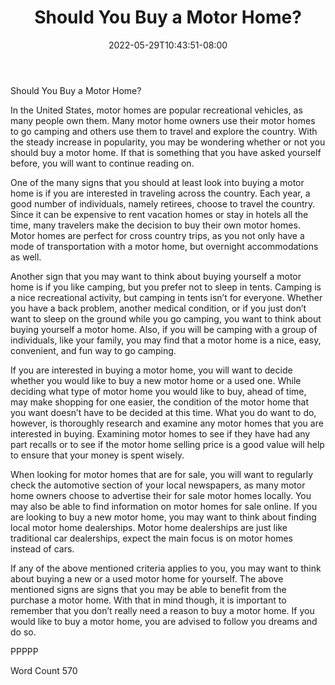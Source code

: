 ﻿---
title: "Should You Buy a Motor Home?"
date: 2022-05-29T10:43:51-08:00
description: "TXT Tips for Web Success"
featured_image: "/images/TXT.jpg"
tags: ["TXT"]
---

Should You Buy a Motor Home?

In the United States, motor homes are popular recreational vehicles, as many people own them. Many motor home owners use their motor homes to go camping and others use them to travel and explore the country.  With the steady increase in popularity, you may be wondering whether or not you should buy a motor home.  If that is something that you have asked yourself before, you will want to continue reading on.

One of the many signs that you should at least look into buying a motor home is if you are interested in traveling across the country.  Each year, a good number of individuals, namely retirees, choose to travel the country.  Since it can be expensive to rent vacation homes or stay in hotels all the time, many travelers make the decision to buy their own motor homes.  Motor homes are perfect for cross country trips, as you not only have a mode of transportation with a motor home, but overnight accommodations as well.

Another sign that you may want to think about buying yourself a motor home is if you like camping, but you prefer not to sleep in tents. Camping is a nice recreational activity, but camping in tents isn’t for everyone. Whether you have a back problem, another medical condition, or if you just don’t want to sleep on the ground while you go camping, you want to think about buying yourself a motor home.  Also, if you will be camping with a group of individuals, like your family, you may find that a motor home is a nice, easy, convenient, and fun way to go camping.

If you are interested in buying a motor home, you will want to decide whether you would like to buy a new motor home or a used one. While deciding what type of motor home you would like to buy, ahead of time, may make shopping for one easier, the condition of the motor home that you want doesn’t have to be decided at this time.  What you do want to do, however, is thoroughly research and examine any motor homes that you are interested in buying.  Examining motor homes to see if they have had any part recalls or to see if the motor home selling price is a good value will help to ensure that your money is spent wisely.

When looking for motor homes that are for sale, you will want to regularly check the automotive section of your local newspapers, as many motor home owners choose to advertise their for sale motor homes locally. You may also be able to find information on motor homes for sale online.  If you are looking to buy a new motor home, you may want to think about finding local motor home dealerships. Motor home dealerships are just like traditional car dealerships, expect the main focus is on motor homes instead of cars.

If any of the above mentioned criteria applies to you, you may want to think about buying a new or a used motor home for yourself.  The above mentioned signs are signs that you may be able to benefit from the purchase a motor home.  With that in mind though, it is important to remember that you don’t really need a reason to buy a motor home. If you would like to buy a motor home, you are advised to follow you dreams and do so.

PPPPP

Word Count 570

